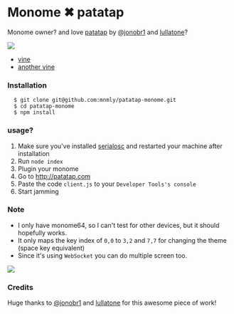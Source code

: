 # Monome ✖ patatap

Monome owner? and love [patatap](http://patatap.com) by [@jonobr1](http://jonobr1.com) and [lullatone](http://lullatone.com)?


![](http://c.mnmly.com/WlwC/monome-patatap-vine.gif)


- [vine](https://vine.co/v/M0HeHZA7Yp0)
- [another vine](https://vine.co/v/M0HDqvHZV0O)
 

### Installation

```
  $ git clone git@github.com:mnmly/patatap-monome.git
  $ cd patatap-monome
  $ npm install
```

### usage?

1. Make sure you've installed [serialosc](http://monome.org/docs/setup:mac) and restarted your machine after installation
2. Run `node index`
3. Plugin your monome
4. Go to http://patatap.com
5. Paste the code `client.js` to your `Developer Tools's console`
6. Start jamming


### Note
- I only have monome64, so I can't test for other devices, but it should hopefully works.
- It only maps the key index of `0,0` to `3,2` and `7,7` for changing the theme (space key equivalent)
- Since it's using `WebSocket` you can do multiple screen too.

![](http://f.cl.ly/items/1g0M2W3c2C19452l1v0z/monome-patatap.gif)


### Credits
Huge thanks to [@jonobr1](http://jonobr1.com) and [lullatone](http://lullatone.com) for this awesome piece of work!
